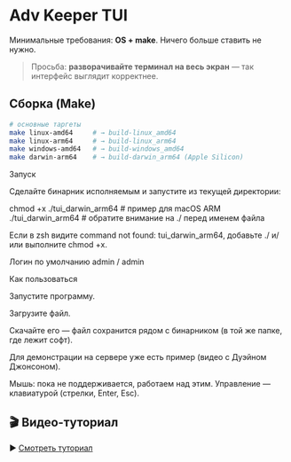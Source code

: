 # Adv Keeper TUI

Минимальные требования: **OS + make**. Ничего больше ставить не нужно.

> Просьба: **разворачивайте терминал на весь экран** — так интерфейс выглядит корректнее.

## Сборка (Make)

```bash
# основные таргеты
make linux-amd64     # → build-linux_amd64
make linux-arm64     # → build-linux_arm64
make windows-amd64   # → build-windows_amd64
make darwin-arm64    # → build-darwin_arm64 (Apple Silicon)
```
Запуск

Сделайте бинарник исполняемым и запустите из текущей директории:

chmod +x ./tui_darwin_arm64   # пример для macOS ARM
./tui_darwin_arm64            # обратите внимание на ./ перед именем файла


Если в zsh видите command not found: tui_darwin_arm64, добавьте ./ и/или выполните chmod +x.

Логин по умолчанию
admin / admin

Как пользоваться

Запустите программу.

Загрузите файл.

Скачайте его — файл сохранится рядом с бинарником (в той же папке, где лежит софт).

Для демонстрации на сервере уже есть пример (видео с Дуэйном Джонсоном).

Мышь: пока не поддерживается, работаем над этим. Управление — клавиатурой (стрелки, Enter, Esc).

## 🎬 Видео-туториал
▶️ [Смотреть туториал](https://youtu.be/kjKNKey66Go)


